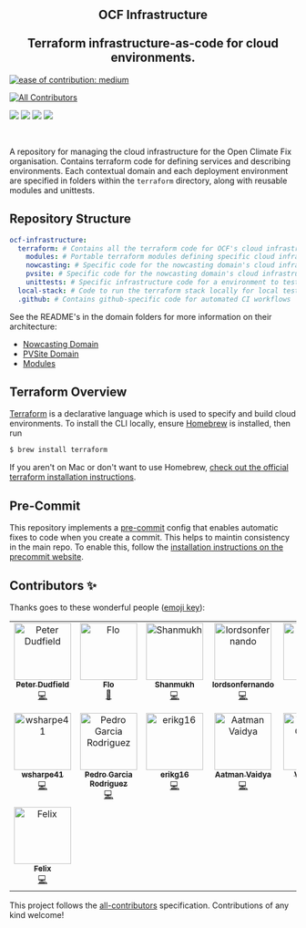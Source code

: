 <h2 align="center">
OCF Infrastructure
<br>
<br>
Terraform infrastructure-as-code for cloud environments.
</h2>

<p align="center">

[![ease of contribution: medium](https://img.shields.io/badge/ease%20of%20contribution:%20medium-f4900c)](https://github.com/openclimatefix/ocf-meta-repo?tab=readme-ov-file#how-easy-is-it-to-get-involved)
<!-- ALL-CONTRIBUTORS-BADGE:START - Do not remove or modify this section -->
[![All Contributors](https://img.shields.io/badge/all_contributors-15-orange.svg?style=flat-square)](#contributors-)
<!-- ALL-CONTRIBUTORS-BADGE:END -->

  <a href="https://app.terraform.io/app/openclimatefix/workspaces" alt="Terraform Cloud">
        <img src="https://img.shields.io/badge/console-terraform.io-blue?style=for-the-badge"/></a>
  <a href="https://github.com/openclimatefix/ocf-infrastructure/issues?q=is%3Aissue+is%3Aopen+sort%3Aupdated-desc" alt="Issues">
        <img src="https://img.shields.io/github/issues/openclimatefix/ocf-infrastructure?style=for-the-badge"/></a>
  <a href="https://github.com/openclimatefix/ocf-infrastructure/actions/workflows/terraform-validate.yaml" alt="Validate">
        <img src="https://img.shields.io/github/actions/workflow/status/openclimatefix/ocf-infrastructure/terraform-validate.yaml?label=validate&style=for-the-badge"/></a>
  <a href="https://github.com/openclimatefix/ocf-infrastructure/graphs/contributors" alt="Contributors">
        <img src="https://img.shields.io/github/contributors/openclimatefix/ocf-infrastructure?style=for-the-badge"/></a>
</p>

<br>

A repository for managing the cloud infrastructure for the Open Climate Fix organisation. Contains terraform code for
defining services and describing environments. Each contextual domain and each deployment environment are specified in
folders within the `terraform` directory, along with reusable modules and unittests.


## Repository Structure

```yaml
ocf-infrastructure:
  terraform: # Contains all the terraform code for OCF's cloud infrastructure
    modules: # Portable terraform modules defining specific cloud infrastructure blocks
    nowcasting: # Specific code for the nowcasting domain's cloud infrastructure
    pvsite: # Specific code for the nowcasting domain's cloud infrastruture
    unittests: # Specific infrastructure code for a environment to test the modules
  local-stack: # Code to run the terraform stack locally for local testing/development
  .github: # Contains github-specific code for automated CI workflows
```

See the README's in the domain folders for more information on their architecture:
- [Nowcasting Domain](terraform/nowcasting/README.md)
- [PVSite Domain](terraform/pvsite/README.md)
- [Modules](terraform/modules/README.md)


## Terraform Overview

[Terraform](https://learn.hashicorp.com/terraform) is a declarative language which is used to specify and build cloud environments. To install the CLI locally, ensure [Homebrew](https://brew.sh/) is installed, then run

```bash
$ brew install terraform
```

If you aren't on Mac or don't want to use Homebrew,
[check out the official terraform installation instructions](https://learn.hashicorp.com/tutorials/terraform/install-cli#install-terraform).

## Pre-Commit

This repository implements a [pre-commit](https://pre-commit.com/#install) config that enables automatic fixes to code when you create a commit. This helps to maintin consistency in the main repo. To enable this, follow the [installation instructions on the precommit website](https://pre-commit.com/#install).

## Contributors ✨

Thanks goes to these wonderful people ([emoji key](https://allcontributors.org/docs/en/emoji-key)):

<!-- ALL-CONTRIBUTORS-LIST:START - Do not remove or modify this section -->
<!-- prettier-ignore-start -->
<!-- markdownlint-disable -->
<table>
  <tbody>
    <tr>
      <td align="center" valign="top" width="14.28%"><a href="https://github.com/peterdudfield"><img src="https://avatars.githubusercontent.com/u/34686298?v=4?s=100" width="100px;" alt="Peter Dudfield"/><br /><sub><b>Peter Dudfield</b></sub></a><br /><a href="https://github.com/openclimatefix/ocf-infrastructure/commits?author=peterdudfield" title="Code">💻</a></td>
      <td align="center" valign="top" width="14.28%"><a href="https://github.com/flowirtz"><img src="https://avatars.githubusercontent.com/u/6052785?v=4?s=100" width="100px;" alt="Flo"/><br /><sub><b>Flo</b></sub></a><br /><a href="https://github.com/openclimatefix/ocf-infrastructure/pulls?q=is%3Apr+reviewed-by%3Aflowirtz" title="Reviewed Pull Requests">👀</a></td>
      <td align="center" valign="top" width="14.28%"><a href="https://github.com/vnshanmukh"><img src="https://avatars.githubusercontent.com/u/67438038?v=4?s=100" width="100px;" alt="Shanmukh"/><br /><sub><b>Shanmukh</b></sub></a><br /><a href="https://github.com/openclimatefix/ocf-infrastructure/commits?author=vnshanmukh" title="Code">💻</a></td>
      <td align="center" valign="top" width="14.28%"><a href="https://github.com/lordsonfernando"><img src="https://avatars.githubusercontent.com/u/68499565?v=4?s=100" width="100px;" alt="lordsonfernando"/><br /><sub><b>lordsonfernando</b></sub></a><br /><a href="https://github.com/openclimatefix/ocf-infrastructure/commits?author=lordsonfernando" title="Code">💻</a></td>
      <td align="center" valign="top" width="14.28%"><a href="https://github.com/gmlyth"><img src="https://avatars.githubusercontent.com/u/88547342?v=4?s=100" width="100px;" alt="gmlyth"/><br /><sub><b>gmlyth</b></sub></a><br /><a href="https://github.com/openclimatefix/ocf-infrastructure/commits?author=gmlyth" title="Code">💻</a></td>
      <td align="center" valign="top" width="14.28%"><a href="https://bio.link/klj"><img src="https://avatars.githubusercontent.com/u/2559382?v=4?s=100" width="100px;" alt="Keenan Johnson"/><br /><sub><b>Keenan Johnson</b></sub></a><br /><a href="https://github.com/openclimatefix/ocf-infrastructure/commits?author=keenanjohnson" title="Documentation">📖</a></td>
      <td align="center" valign="top" width="14.28%"><a href="https://github.com/devsjc"><img src="https://avatars.githubusercontent.com/u/47188100?v=4?s=100" width="100px;" alt="devsjc"/><br /><sub><b>devsjc</b></sub></a><br /><a href="https://github.com/openclimatefix/ocf-infrastructure/commits?author=devsjc" title="Code">💻</a> <a href="#design-devsjc" title="Design">🎨</a></td>
    </tr>
    <tr>
      <td align="center" valign="top" width="14.28%"><a href="https://github.com/wsharpe41"><img src="https://avatars.githubusercontent.com/u/122390836?v=4?s=100" width="100px;" alt="wsharpe41"/><br /><sub><b>wsharpe41</b></sub></a><br /><a href="https://github.com/openclimatefix/ocf-infrastructure/commits?author=wsharpe41" title="Code">💻</a></td>
      <td align="center" valign="top" width="14.28%"><a href="https://www.pgarcia.dev"><img src="https://avatars.githubusercontent.com/u/10740572?v=4?s=100" width="100px;" alt="Pedro Garcia Rodriguez"/><br /><sub><b>Pedro Garcia Rodriguez</b></sub></a><br /><a href="https://github.com/openclimatefix/ocf-infrastructure/commits?author=BreakingPitt" title="Code">💻</a></td>
      <td align="center" valign="top" width="14.28%"><a href="https://github.com/erikg16"><img src="https://avatars.githubusercontent.com/u/81220397?v=4?s=100" width="100px;" alt="erikg16"/><br /><sub><b>erikg16</b></sub></a><br /><a href="https://github.com/openclimatefix/ocf-infrastructure/commits?author=erikg16" title="Code">💻</a></td>
      <td align="center" valign="top" width="14.28%"><a href="https://aatmanvaidya.github.io/"><img src="https://avatars.githubusercontent.com/u/56875084?v=4?s=100" width="100px;" alt="Aatman Vaidya"/><br /><sub><b>Aatman Vaidya</b></sub></a><br /><a href="https://github.com/openclimatefix/ocf-infrastructure/commits?author=aatmanvaidya" title="Code">💻</a></td>
      <td align="center" valign="top" width="14.28%"><a href="https://github.com/ACSE-vg822"><img src="https://avatars.githubusercontent.com/u/82698606?v=4?s=100" width="100px;" alt="Vidushee Geetam"/><br /><sub><b>Vidushee Geetam</b></sub></a><br /><a href="#maintenance-ACSE-vg822" title="Maintenance">🚧</a></td>
      <td align="center" valign="top" width="14.28%"><a href="https://github.com/mahmoud-40"><img src="https://avatars.githubusercontent.com/u/116794637?v=4?s=100" width="100px;" alt="Mahmoud Abdulmawlaa"/><br /><sub><b>Mahmoud Abdulmawlaa</b></sub></a><br /><a href="https://github.com/openclimatefix/ocf-infrastructure/commits?author=mahmoud-40" title="Code">💻</a></td>
      <td align="center" valign="top" width="14.28%"><a href="https://github.com/reckt32"><img src="https://avatars.githubusercontent.com/u/114190094?v=4?s=100" width="100px;" alt="Divyansh Singh."/><br /><sub><b>Divyansh Singh.</b></sub></a><br /><a href="https://github.com/openclimatefix/ocf-infrastructure/commits?author=reckt32" title="Documentation">📖</a></td>
    </tr>
    <tr>
      <td align="center" valign="top" width="14.28%"><a href="https://github.com/felix-se-cat"><img src="https://avatars.githubusercontent.com/u/145403025?v=4?s=100" width="100px;" alt="Felix"/><br /><sub><b>Felix</b></sub></a><br /><a href="https://github.com/openclimatefix/ocf-infrastructure/commits?author=felix-se-cat" title="Code">💻</a></td>
    </tr>
  </tbody>
</table>

<!-- markdownlint-restore -->
<!-- prettier-ignore-end -->

<!-- ALL-CONTRIBUTORS-LIST:END -->

This project follows the [all-contributors](https://github.com/all-contributors/all-contributors) specification. Contributions of any kind welcome!

